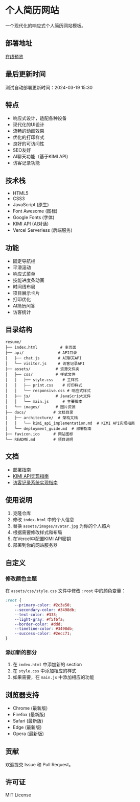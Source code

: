 # 个人简历网站

一个现代化的响应式个人简历网站模板。

## 部署地址

[在线预览](https://hong0142-github-io.vercel.app/)

## 最后更新时间

测试自动部署更新时间：2024-03-19 15:30

## 特点

- 响应式设计，适配各种设备
- 现代化的UI设计
- 流畅的动画效果
- 优化的打印样式
- 良好的可访问性
- SEO友好
- AI聊天功能（基于KIMI API）
- 访客记录功能

## 技术栈

- HTML5
- CSS3
- JavaScript (原生)
- Font Awesome (图标)
- Google Fonts (字体)
- KIMI API (AI对话)
- Vercel Serverless (后端服务)

## 功能

- 固定导航栏
- 平滑滚动
- 响应式菜单
- 技能进度条动画
- 时间线布局
- 项目展示卡片
- 打印优化
- AI简历问答
- 访客统计

## 目录结构

```
resume/
├── index.html          # 主页面
├── api/               # API目录
│   ├── chat.js        # AI聊天API
│   └── visitor.js     # 访客记录API
├── assets/           # 资源文件夹
│   ├── css/          # 样式文件
│   │   ├── style.css    # 主样式
│   │   ├── print.css    # 打印样式
│   │   └── responsive.css # 响应式样式
│   ├── js/           # JavaScript文件
│   │   └── main.js      # 主要脚本
│   └── images/       # 图片资源
├── docs/            # 文档目录
│   ├── architecture/  # 架构文档
│   │   └── kimi_api_implementation.md  # KIMI API实现指南
│   └── deployment_guide.md  # 部署指南
├── favicon.ico      # 网站图标
└── README.md        # 项目说明
```

## 文档

- [部署指南](docs/deployment_guide.md)
- [KIMI API实现指南](docs/architecture/kimi_api_implementation.md)
- [访客记录系统实现指南](docs/architecture/visitor_system_implementation.md)

## 使用说明

1. 克隆仓库
2. 修改 `index.html` 中的个人信息
3. 替换 `assets/images/avatar.jpg` 为你的个人照片
4. 根据需要修改样式和布局
5. 在Vercel中配置KIMI API密钥
6. 部署到你的网站服务器

## 自定义

### 修改颜色主题

在 `assets/css/style.css` 文件中修改 `:root` 中的颜色变量：

```css
:root {
    --primary-color: #2c3e50;
    --secondary-color: #3498db;
    --text-color: #333;
    --light-gray: #f5f6fa;
    --border-color: #ddd;
    --timeline-color: #3498db;
    --success-color: #2ecc71;
}
```

### 添加新的部分

1. 在 `index.html` 中添加新的 section
2. 在 `style.css` 中添加相应的样式
3. 如果需要，在 `main.js` 中添加相应的功能

## 浏览器支持

- Chrome (最新版)
- Firefox (最新版)
- Safari (最新版)
- Edge (最新版)
- Opera (最新版)

## 贡献

欢迎提交 Issue 和 Pull Request。

## 许可证

MIT License 